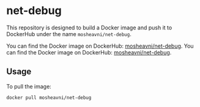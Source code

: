 # net-debug

This repository is designed to build a Docker image and push it to DockerHub
under the name `mosheavni/net-debug`.

You can find the Docker image on DockerHub:
[mosheavni/net-debug](https://hub.docker.com/r/mosheavni/net-debug).
You can find the Docker image on DockerHub: [mosheavni/net-debug](https://hub.docker.com/r/mosheavni/net-debug).

## Usage

To pull the image:

```bash
docker pull mosheavni/net-debug
```

